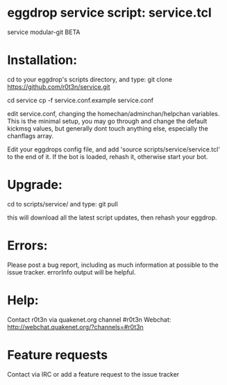 # eggdrop service script: service.tcl
service modular-git BETA

# Installation:

cd to your eggdrop's scripts directory, and type: git clone https://github.com/r0t3n/service.git

cd service
cp -f service.conf.example service.conf

edit service.conf, changing the homechan/adminchan/helpchan variables. This is the minimal setup, you may go through and change the default kickmsg values, but generally dont touch anything else, especially the chanflags array.

Edit your eggdrops config file, and add 'source scripts/service/service.tcl' to the end of it. If the bot is loaded, rehash it, otherwise start your bot.

# Upgrade:

cd to scripts/service/ and type: git pull

this will download all the latest script updates, then rehash your eggdrop.

# Errors:

Please post a bug report, including as much information at possible to the issue tracker. errorInfo output will be helpful. 

# Help:

Contact r0t3n via quakenet.org channel #r0t3n
Webchat: http://webchat.quakenet.org/?channels=#r0t3n

# Feature requests

Contact via IRC or add a feature request to the issue tracker
